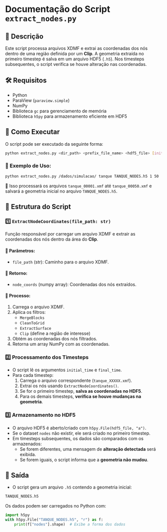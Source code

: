# Documentação do Script `extract_nodes.py`

## 📌 Descrição
Este script processa arquivos XDMF e extrai as coordenadas dos nós dentro de uma região definida por um **Clip**. A geometria extraída no primeiro timestep é salva em um arquivo HDF5 (`.h5`). Nos timesteps subsequentes, o script verifica se houve alteração nas coordenadas.

## 🛠️ Requisitos
- Python
- ParaView (`paraview.simple`)
- NumPy
- Biblioteca `gc` para gerenciamento de memória
- Biblioteca `h5py` para armazenamento eficiente em HDF5

## 🚀 Como Executar
O script pode ser executado da seguinte forma:
```bash
python extract_nodes.py <dir_path> <prefix_file_name> <hdf5_file> [initial_time] [final_time]
```

### 📌 Exemplo de Uso:
```bash
python extract_nodes.py /dados/simulacao/ tanque TANQUE_NODES.h5 1 50
```
📌 Isso processará os arquivos `tanque_00001.xmf` até `tanque_00050.xmf` e salvará a geometria inicial no arquivo `TANQUE_NODES.h5`.

## 🔹 Estrutura do Script
### 1️⃣ `ExtractNodeCoordinates(file_path: str)`
Função responsável por carregar um arquivo XDMF e extrair as coordenadas dos nós dentro da área do **Clip**.

#### 🔹 Parâmetros:
- `file_path` (str): Caminho para o arquivo XDMF.

#### 🔹 Retorno:
- `node_coords` (numpy array): Coordenadas dos nós extraídos.

#### 🔹 Processo:
1. Carrega o arquivo XDMF.
2. Aplica os filtros:
   - `MergeBlocks`
   - `CleanToGrid`
   - `ExtractSurface`
   - `Clip` (define a região de interesse)
3. Obtém as coordenadas dos nós filtrados.
4. Retorna um array NumPy com as coordenadas.

### 2️⃣ Processamento dos Timesteps
- O script lê os argumentos `initial_time` e `final_time`.
- Para cada timestep:
  1. Carrega o arquivo correspondente (`tanque_XXXXX.xmf`).
  2. Extrai os nós usando `ExtractNodeCoordinates()`.
  3. Se for o primeiro timestep, **salva as coordenadas no HDF5**.
  4. Para os demais timesteps, **verifica se houve mudanças na geometria**.

### 3️⃣ Armazenamento no HDF5
- O arquivo HDF5 é aberto/criado com `h5py.File(hdf5_file, "a")`.
- Se o dataset `nodes` não existir, ele será criado no primeiro timestep.
- Em timesteps subsequentes, os dados são comparados com os armazenados:
  - Se forem diferentes, uma mensagem de **alteração detectada** será exibida.
  - Se forem iguais, o script informa que a **geometria não mudou**.

## 📂 Saída
- O script gera um arquivo `.h5` contendo a geometria inicial:
```bash
TANQUE_NODES.h5
```
Os dados podem ser carregados no Python com:
```python
import h5py
with h5py.File("TANQUE_NODES.h5", "r") as f:
    print(f["nodes"].shape)  # Exibe a forma dos dados
```


